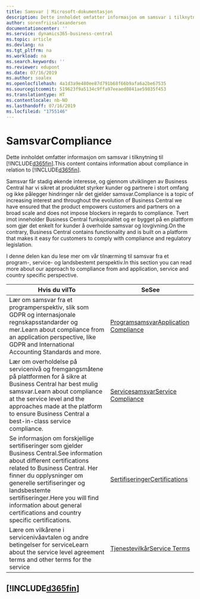 ```yaml
---
title: Samsvar | Microsoft-dokumentasjon
description: Dette innholdet omfatter informasjon om samsvar i tilknytning til Business Central.
author: sorenfriisalexandersen
documentationcenter: ''
ms.service: dynamics365-business-central
ms.topic: article
ms.devlang: na
ms.tgt_pltfrm: na
ms.workload: na
ms.search.keywords: ''
ms.reviewer: edupont
ms.date: 07/16/2019
ms.author: soalex
ms.openlocfilehash: 4a1d3a9e480ee87d791b68f66b9afa6a2be67535
ms.sourcegitcommit: 519623f9a5134c9ffa97eeaed0841ae59835f453
ms.translationtype: HT
ms.contentlocale: nb-NO
ms.lasthandoff: 07/16/2019
ms.locfileid: "1755146"
---
```

# <a name="compliance"></a><span data-ttu-id="6519a-103">Samsvar</span><span class="sxs-lookup"><span data-stu-id="6519a-103">Compliance</span></span>
<span data-ttu-id="6519a-104">Dette innholdet omfatter informasjon om samsvar i tilknytning til [!INCLUDE[d365fin](../includes/d365fin_md.md)].</span><span class="sxs-lookup"><span data-stu-id="6519a-104">This content contains information about compliance in relation to [!INCLUDE[d365fin](../includes/d365fin_md.md)].</span></span>  

<span data-ttu-id="6519a-105">Samsvar får stadig økende interesse, og gjennom utviklingen av Business Central har vi sikret at produktet styrker kunder og partnere i stort omfang og ikke pålegger hindringer når det gjelder samsvar.</span><span class="sxs-lookup"><span data-stu-id="6519a-105">Compliance is a topic of increasing interest and throughout the evolution of Business Central we have ensured that the product empowers customers and partners on a broad scale and does not impose blockers in regards to compliance.</span></span> <span data-ttu-id="6519a-106">Tvert imot inneholder Business Central funksjonalitet og er bygget på en plattform som gjør det enkelt for kunder å overholde samsvar og lovgivning.</span><span class="sxs-lookup"><span data-stu-id="6519a-106">On the contrary, Business Central contains functionality and is built on a platform that makes it easy for customers to comply with compliance and regulatory legislation.</span></span>

<span data-ttu-id="6519a-107">I denne delen kan du lese mer om vår tilnærming til samsvar fra et program-, service- og landsbestemt perspektiv.</span><span class="sxs-lookup"><span data-stu-id="6519a-107">In this section you can read more about our approach to compliance from and application, service and country specific perspective.</span></span>

|<span data-ttu-id="6519a-108">**Hvis du vil**</span><span class="sxs-lookup"><span data-stu-id="6519a-108">**To**</span></span>|<span data-ttu-id="6519a-109">**Se**</span><span class="sxs-lookup"><span data-stu-id="6519a-109">**See**</span></span>|  
|------------|-------------|  
|<span data-ttu-id="6519a-110">Lær om samsvar fra et programperspektiv, slik som GDPR og internasjonale regnskapsstandarder og mer.</span><span class="sxs-lookup"><span data-stu-id="6519a-110">Learn about compliance from an application perspective, like GDPR and International Accounting Standards and more.</span></span>|[<span data-ttu-id="6519a-111">Programsamsvar</span><span class="sxs-lookup"><span data-stu-id="6519a-111">Application Compliance</span></span>](compliance-application-compliance.md)|  
|<span data-ttu-id="6519a-112">Lær om overholdelse på servicenivå og fremgangsmåtene på plattformen for å sikre at Business Central har best mulig samsvar.</span><span class="sxs-lookup"><span data-stu-id="6519a-112">Learn about compliance at the service level and the approaches made at the platform to ensure Business Central a best-in-class service compliance.</span></span>|[<span data-ttu-id="6519a-113">Servicesamsvar</span><span class="sxs-lookup"><span data-stu-id="6519a-113">Service Compliance</span></span>](compliance-service-compliance.md)|  
|<span data-ttu-id="6519a-114">Se informasjon om forskjellige sertifiseringer som gjelder Business Central.</span><span class="sxs-lookup"><span data-stu-id="6519a-114">See information about different certifications related to Business Central.</span></span> <span data-ttu-id="6519a-115">Her finner du opplysninger om generelle sertifiseringer og landsbestemte sertifiseringer.</span><span class="sxs-lookup"><span data-stu-id="6519a-115">Here you will find information about general certifications and country specific certifications.</span></span>|[<span data-ttu-id="6519a-116">Sertifiseringer</span><span class="sxs-lookup"><span data-stu-id="6519a-116">Certifications</span></span>](compliance-certifications.md)|  
|<span data-ttu-id="6519a-117">Lære om vilkårene i servicenivåavtalen og andre betingelser for service</span><span class="sxs-lookup"><span data-stu-id="6519a-117">Learn about the service level agreement terms and other terms for the service</span></span>|[<span data-ttu-id="6519a-118">Tjenestevilkår</span><span class="sxs-lookup"><span data-stu-id="6519a-118">Service Terms</span></span>](compliance-service-compliance.md#service-terms)|  

## [!INCLUDE[d365fin](../includes/free_trial_md.md)]  
